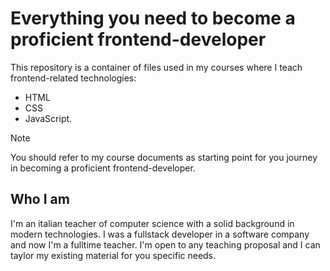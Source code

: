 # Everything you need to become a proficient frontend-developer

This repository is a container of files used in my courses where I teach frontend-related technologies:
+ HTML
+ CSS
+ JavaScript.

> [!NOTE]
>  You should refer to my course documents as starting point for you journey in becoming a proficient frontend-developer.


## Who I am
I'm an italian teacher of computer science with a solid background in modern technologies.
I was a fullstack developer in a software company and now I'm a fulltime teacher. I'm open to any teaching proposal and I can taylor my existing material for you specific needs.

